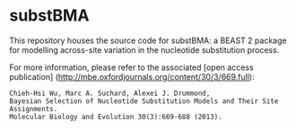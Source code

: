 substBMA
========

This repository houses the source code for substBMA: a BEAST 2 package for
modelling across-site variation in the nucleotide substitution process.

For more information, please refer to the associated
[open access publication] (http://mbe.oxfordjournals.org/content/30/3/669.full):

    Chieh-Hsi Wu, Marc A. Suchard, Alexei J. Drummond,
    Bayesian Selection of Nucleotide Substitution Models and Their Site Assignments.
    Molecular Biology and Evolution 30(3):669-688 (2013).
